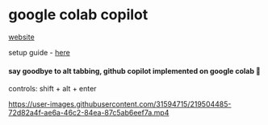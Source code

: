 # google colab copilot 

[website](http://copilot.naklecha.com/)

setup guide - [here](https://bevel-pufferfish-154.notion.site/Getting-started-with-Copilot-7be0d614295a4836b84fb9cf7c909227)

#### say goodbye to alt tabbing, github copilot implemented on google colab 👋

controls: shift + alt + enter


https://user-images.githubusercontent.com/31594715/219504485-72d82a4f-ae6a-46c2-84ea-87c5ab6eef7a.mp4
